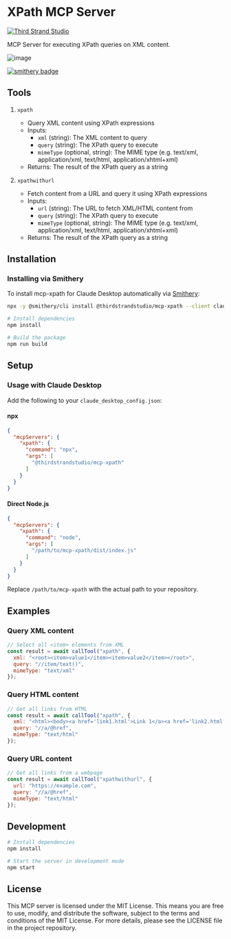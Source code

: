 # XPath MCP Server

[![Third Strand Studio](https://img.shields.io/badge/Third%20Strand%20Studio-Visit%20Us-blue)](https://thirdstrandstudio.com)


MCP Server for executing XPath queries on XML content.

![image](https://github.com/user-attachments/assets/369045f3-1cdb-4204-9c62-0f5f32636262)

[![smithery badge](https://smithery.ai/badge/@thirdstrandstudio/mcp-xpath)](https://smithery.ai/server/@thirdstrandstudio/mcp-xpath)

## Tools

1. `xpath`
   - Query XML content using XPath expressions
   - Inputs:
     - `xml` (string): The XML content to query
     - `query` (string): The XPath query to execute
     - `mimeType` (optional, string): The MIME type (e.g. text/xml, application/xml, text/html, application/xhtml+xml)
   - Returns: The result of the XPath query as a string

2. `xpathwithurl`
   - Fetch content from a URL and query it using XPath expressions
   - Inputs:
     - `url` (string): The URL to fetch XML/HTML content from
     - `query` (string): The XPath query to execute
     - `mimeType` (optional, string): The MIME type (e.g. text/xml, application/xml, text/html, application/xhtml+xml)
   - Returns: The result of the XPath query as a string

## Installation

### Installing via Smithery

To install mcp-xpath for Claude Desktop automatically via [Smithery](https://smithery.ai/server/@thirdstrandstudio/mcp-xpath):

```bash
npx -y @smithery/cli install @thirdstrandstudio/mcp-xpath --client claude
```

```bash
# Install dependencies
npm install

# Build the package
npm run build
```

## Setup

### Usage with Claude Desktop

Add the following to your `claude_desktop_config.json`:

#### npx

```json
{
  "mcpServers": {
    "xpath": {
      "command": "npx",
      "args": [
        "@thirdstrandstudio/mcp-xpath"
      ]
    }
  }
}
```

#### Direct Node.js

```json
{
  "mcpServers": {
    "xpath": {
      "command": "node",
      "args": [
        "/path/to/mcp-xpath/dist/index.js"
      ]
    }
  }
}
```

Replace `/path/to/mcp-xpath` with the actual path to your repository.


## Examples

### Query XML content

```javascript
// Select all <item> elements from XML
const result = await callTool("xpath", {
  xml: "<root><item>value1</item><item>value2</item></root>",
  query: "//item/text()",
  mimeType: "text/xml"
});
```

### Query HTML content

```javascript
// Get all links from HTML
const result = await callTool("xpath", {
  xml: "<html><body><a href='link1.html'>Link 1</a><a href='link2.html'>Link 2</a></body></html>",
  query: "//a/@href",
  mimeType: "text/html"
});
```

### Query URL content

```javascript
// Get all links from a webpage
const result = await callTool("xpathwithurl", {
  url: "https://example.com",
  query: "//a/@href",
  mimeType: "text/html"
});
```

## Development

```bash
# Install dependencies
npm install

# Start the server in development mode
npm start
```

## License

This MCP server is licensed under the MIT License. This means you are free to use, modify, and distribute the software, subject to the terms and conditions of the MIT License. For more details, please see the LICENSE file in the project repository.
